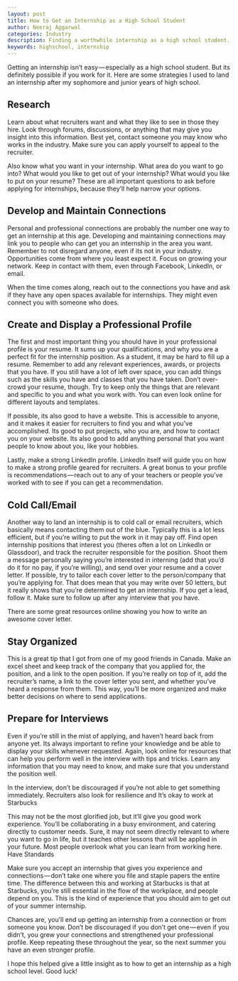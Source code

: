 ```yaml
---
layout: post
title: How to Get an Internship as a High School Student
author: Neeraj Aggarwal
categories: Industry
description: Finding a worthwhile internship as a high school student.
keywords: highschool, internship
---
```


Getting an internship isn’t easy — especially as a high school student. But its definitely possible if you work for it. Here are some strategies I used to land an internship after my sophomore and junior years of high school.

## Research

Learn about what recruiters want and what they like to see in those they hire. Look through forums, discussions, or anything that may give you insight into this information. Best yet, contact someone you may know who works in the industry. Make sure you can apply yourself to appeal to the recruiter.

Also know what you want in your internship. What area do you want to go into? What would you like to get out of your internship? What would you like to put on your resume? These are all important questions to ask before applying for internships, because they’ll help narrow your options.

## Develop and Maintain Connections

Personal and professional connections are probably the number one way to get an internship at this age. Developing and maintaining connections may link you to people who can get you an internship in the area you want. Remember to not disregard anyone, even if its not in your industry. Opportunities come from where you least expect it. Focus on growing your network. Keep in contact with them, even through Facebook, LinkedIn, or email.

When the time comes along, reach out to the connections you have and ask if they have any open spaces available for internships. They might even connect you with someone who does.

## Create and Display a Professional Profile

The first and most important thing you should have in your professional profile is your resume. It sums up your qualifications, and why you are a perfect fit for the internship position. As a student, it may be hard to fill up a resume. Remember to add any relevant experiences, awards, or projects that you have. If you still have a lot of left over space, you can add things such as the skills you have and classes that you have taken. Don’t over-crowd your resume, though. Try to keep only the things that are relevant and specific to you and what you work with. You can even look online for different layouts and templates.

If possible, its also good to have a website. This is accessible to anyone, and it makes it easier for recruiters to find you and what you’ve accomplished. Its good to put projects, who you are, and how to contact you on your website. Its also good to add anything personal that you want people to know about you, like your hobbies.

Lastly, make a strong LinkedIn profile. LinkedIn itself will guide you on how to make a strong profile geared for recruiters. A great bonus to your profile is recommendations — reach out to any of your teachers or people you’ve worked with to see if you can get a recommendation.

## Cold Call/Email

Another way to land an internship is to cold call or email recruiters, which basically means contacting them out of the blue. Typically this is a lot less efficient, but if you’re willing to put the work in it may pay off. Find open internship positions that interest you (theres often a lot on LinkedIn or Glassdoor), and track the recruiter responsible for the position. Shoot them a message personally saying you’re interested in interning (add that you’d do it for no pay, if you’re willing), and send over your resume and a cover letter. If possible, try to tailor each cover letter to the person/company that you’re applying for. That does mean that you may write over 50 letters, but it really shows that you’re determined to get an internship. If you get a lead, follow it. Make sure to follow up after any interview that you have.

There are some great resources online showing you how to write an awesome cover letter.

## Stay Organized

This is a great tip that I got from one of my good friends in Canada. Make an excel sheet and keep track of the company that you applied for, the position, and a link to the open position. If you’re really on top of it, add the recruiter’s name, a link to the cover letter you sent, and whether you’ve heard a response from them. This way, you’ll be more organized and make better decisions on where to send applications.

## Prepare for Interviews

Even if you’re still in the mist of applying, and haven’t heard back from anyone yet. Its always important to refine your knowledge and be able to display your skills whenever requested. Again, look online for resources that can help you perform well in the interview with tips and tricks. Learn any information that you may need to know, and make sure that you understand the position well.

In the interview, don’t be discouraged if you’re not able to get something immediately. Recruiters also look for resilience and
It’s okay to work at Starbucks

This may not be the most glorified job, but it’ll give you good work experience. You’ll be collaborating in a busy environment, and catering directly to customer needs. Sure, it may not seem directly relevant to where you want to go in life, but it teaches other lessons that will be applied in your future. Most people overlook what you can learn from working here.
Have Standards

Make sure you accept an internship that gives you experience and connections — don’t take one where you file and staple papers the entire time. The difference between this and working at Starbucks is that at Starbucks, you’re still essential in the flow of the workplace, and people depend on you. This is the kind of experience that you should aim to get out of your summer internship.

Chances are, you’ll end up getting an internship from a connection or from someone you know. Don’t be discouraged if you don’t get one — even if you didn’t, you grew your connections and strengthened your professional profile. Keep repeating these throughout the year, so the next summer you have an even stronger profile.

I hope this helped give a little insight as to how to get an internship as a high school level. Good luck!